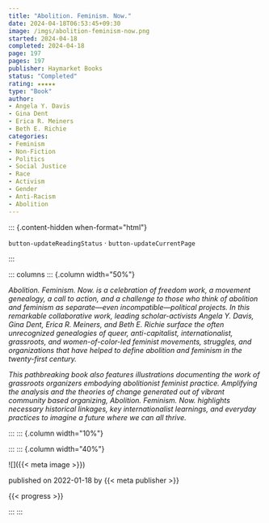 ```yaml
---
title: "Abolition. Feminism. Now."
date: 2024-04-18T06:53:45+09:30
image: /imgs/abolition-feminism-now.png
started: 2024-04-18
completed: 2024-04-18
page: 197
pages: 197
publisher: Haymarket Books
status: "Completed"
rating: ★★★★★
type: "Book"
author: 
- Angela Y. Davis
- Gina Dent
- Erica R. Meiners
- Beth E. Richie
categories:
- Feminism
- Non-Fiction
- Politics
- Social Justice
- Race
- Activism
- Gender
- Anti-Racism
- Abolition
---
```


::: {.content-hidden when-format="html"}

`button-updateReadingStatus`  · `button-updateCurrentPage`

:::

::: columns
::: {.column width="50%"}

_Abolition. Feminism. Now. is a celebration of freedom work, a movement genealogy, a call to action, and a challenge to those who think of abolition and feminism as separate—even incompatible—political projects. In this remarkable collaborative work, leading scholar-activists Angela Y. Davis, Gina Dent, Erica R. Meiners, and Beth E. Richie surface the often unrecognized genealogies of queer, anti-capitalist, internationalist, grassroots, and women-of-color-led feminist movements, struggles, and organizations that have helped to define abolition and feminism in the twenty-first century._

_This pathbreaking book also features illustrations documenting the work of grassroots organizers embodying abolitionist feminist practice. Amplifying the analysis and the theories of change generated out of vibrant community based organizing, Abolition. Feminism. Now. highlights necessary historical linkages, key internationalist learnings, and everyday practices to imagine a future where we can all thrive._

:::
::: {.column width="10%"}
<!-- empty column to create gap -->
:::
::: {.column width="40%"}

![]({{< meta image >}})

published on 2022-01-18 by {{< meta publisher >}}

{{< progress >}}

:::
:::
